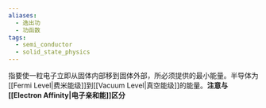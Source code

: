 ```yaml
---
aliases:
  - 逸出功
  - 功函数
tags:
  - semi_conductor
  - solid_state_physics
---
```


指要使一粒电子立即从固体内部移到固体外部，所必须提供的最小能量。半导体为[[Fermi Level|费米能级]]到[[Vacuum Level|真空能级]]的能量。**注意与[[Electron Affinity|电子亲和能]]区分**